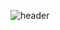 ![header](https://capsule-render.vercel.app/api?height=400&text=Welcome!&desc=My%20GitHub%20Profile%20render)

